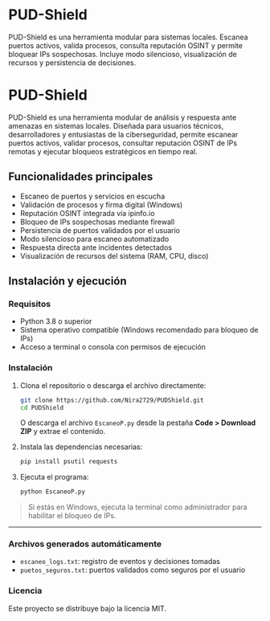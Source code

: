 # PUD-Shield
PUD-Shield es una herramienta modular para sistemas locales. Escanea puertos activos, valida procesos, consulta reputación OSINT y permite bloquear IPs sospechosas. Incluye modo silencioso, visualización de recursos y persistencia de decisiones.

# PUD-Shield

PUD-Shield es una herramienta modular de análisis y respuesta ante amenazas en sistemas locales. Diseñada para usuarios técnicos, desarrolladores y entusiastas de la ciberseguridad, permite escanear puertos activos, validar procesos, consultar reputación OSINT de IPs remotas y ejecutar bloqueos estratégicos en tiempo real.

## Funcionalidades principales

- Escaneo de puertos y servicios en escucha
- Validación de procesos y firma digital (Windows)
- Reputación OSINT integrada vía ipinfo.io
- Bloqueo de IPs sospechosas mediante firewall
- Persistencia de puertos validados por el usuario
- Modo silencioso para escaneo automatizado
- Respuesta directa ante incidentes detectados
- Visualización de recursos del sistema (RAM, CPU, disco)

## Instalación y ejecución

### Requisitos

- Python 3.8 o superior  
- Sistema operativo compatible (Windows recomendado para bloqueo de IPs)  
- Acceso a terminal o consola con permisos de ejecución

### Instalación

1. Clona el repositorio o descarga el archivo directamente:
   ```bash
   git clone https://github.com/Nira2729/PUDShield.git
   cd PUDShield
   ```

   O descarga el archivo `EscaneoP.py` desde la pestaña **Code > Download ZIP** y extrae el contenido.

2. Instala las dependencias necesarias:
   ```bash
   pip install psutil requests
   ```

3. Ejecuta el programa:
   ```bash
   python EscaneoP.py
   ```

> Si estás en Windows, ejecuta la terminal como administrador para habilitar el bloqueo de IPs.

---

### Archivos generados automáticamente

- `escaneo_logs.txt`: registro de eventos y decisiones tomadas
- `puetos_seguros.txt`: puertos validados como seguros por el usuario

### Licencia
Este proyecto se distribuye bajo la licencia MIT.
